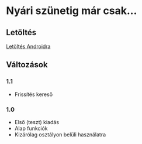 # Nyári szünetig már csak...
## Letöltés
[Letöltés Androidra](https://github.com/opekope2/7-12m/blob/master/TimeLeft.apk?raw=true)
## Változások
### 1.1
* Frissítés kereső
### 1.0
* Első (teszt) kiadás
* Alap funkciók
* Kizárólag osztályon belüli használatra
